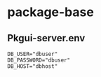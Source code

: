 # package-base

## Pkgui-server.env
```env
DB_USER="dbuser"
DB_PASSWORD="dbuser"
DB_HOST="dbhost"
```
